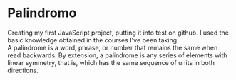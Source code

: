# Palindromo
Creating my first JavaScript project, putting it into test on github. I used the basic knowledge obtained in the courses I've been taking.
<br>A palindrome is a word, phrase, or number that remains the same when read backwards. By extension, a palindrome is any series of elements with linear symmetry, that is, which has the same sequence of units in both directions.

